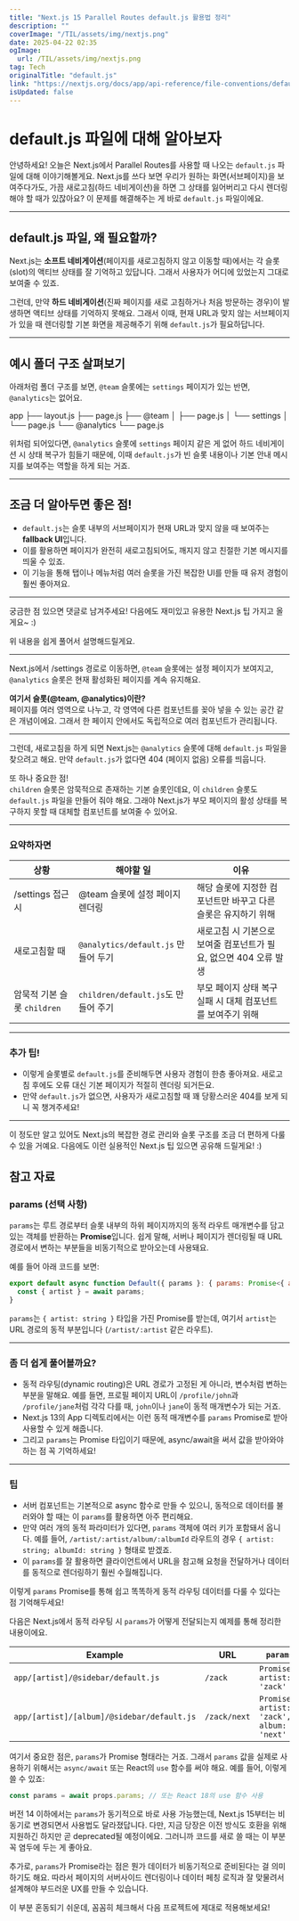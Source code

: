 ```yaml
---
title: "Next.js 15 Parallel Routes default.js 활용법 정리"
description: ""
coverImage: "/TIL/assets/img/nextjs.png"
date: 2025-04-22 02:35
ogImage:
  url: /TIL/assets/img/nextjs.png
tag: Tech
originalTitle: "default.js"
link: "https://nextjs.org/docs/app/api-reference/file-conventions/default"
isUpdated: false
---
```


# default.js 파일에 대해 알아보자

안녕하세요! 오늘은 Next.js에서 Parallel Routes를 사용할 때 나오는 `default.js` 파일에 대해 이야기해볼게요. Next.js를 쓰다 보면 우리가 원하는 화면(서브페이지)을 보여주다가도, 가끔 새로고침(하드 네비게이션)을 하면 그 상태를 잃어버리고 다시 렌더링해야 할 때가 있잖아요? 이 문제를 해결해주는 게 바로 `default.js` 파일이에요.

---

## default.js 파일, 왜 필요할까?

Next.js는 **소프트 네비게이션**(페이지를 새로고침하지 않고 이동할 때)에서는 각 슬롯(slot)의 액티브 상태를 잘 기억하고 있답니다. 그래서 사용자가 어디에 있었는지 그대로 보여줄 수 있죠.

그런데, 만약 **하드 네비게이션**(진짜 페이지를 새로 고침하거나 처음 방문하는 경우)이 발생하면 액티브 상태를 기억하지 못해요. 그래서 이때, 현재 URL과 맞지 않는 서브페이지가 있을 때 렌더링할 기본 화면을 제공해주기 위해 `default.js`가 필요하답니다.

---

## 예시 폴더 구조 살펴보기

아래처럼 폴더 구조를 보면, `@team` 슬롯에는 `settings` 페이지가 있는 반면, `@analytics`는 없어요.

app
├── layout.js
├── page.js
├── @team
│ ├── page.js
│ └── settings
│ └── page.js
└── @analytics
└── page.js

위처럼 되어있다면, `@analytics` 슬롯에 `settings` 페이지 같은 게 없어 하드 네비게이션 시 상태 복구가 힘들기 때문에, 이때 `default.js`가 빈 슬롯 내용이나 기본 안내 메시지를 보여주는 역할을 하게 되는 거죠.

---

## 조금 더 알아두면 좋은 점!

- `default.js`는 슬롯 내부의 서브페이지가 현재 URL과 맞지 않을 때 보여주는 **fallback UI**입니다.
- 이를 활용하면 페이지가 완전히 새로고침되어도, 깨지지 않고 친절한 기본 메시지를 띄울 수 있죠.
- 이 기능을 통해 탭이나 메뉴처럼 여러 슬롯을 가진 복잡한 UI를 만들 때 유저 경험이 훨씬 좋아져요.

---

궁금한 점 있으면 댓글로 남겨주세요! 다음에도 재미있고 유용한 Next.js 팁 가지고 올게요~ :)

<!-- TIL 수평 -->

<ins class="adsbygoogle"
     style="display:block"
     data-ad-client="ca-pub-4877378276818686"
     data-ad-slot="1549334788"
     data-ad-format="auto"
     data-full-width-responsive="true"></ins>

<script>
(adsbygoogle = window.adsbygoogle || []).push({});
</script>

위 내용을 쉽게 풀어서 설명해드릴게요.

---

Next.js에서 /settings 경로로 이동하면, `@team` 슬롯에는 설정 페이지가 보여지고, `@analytics` 슬롯은 현재 활성화된 페이지를 계속 유지해요.

**여기서 슬롯(@team, @analytics)이란?**  
페이지를 여러 영역으로 나누고, 각 영역에 다른 컴포넌트를 꽂아 넣을 수 있는 공간 같은 개념이에요. 그래서 한 페이지 안에서도 독립적으로 여러 컴포넌트가 관리됩니다.

---

그런데, 새로고침을 하게 되면 Next.js는 `@analytics` 슬롯에 대해 `default.js` 파일을 찾으려고 해요. 만약 `default.js`가 없다면 404 (페이지 없음) 오류를 띄웁니다.

또 하나 중요한 점!  
`children` 슬롯은 암묵적으로 존재하는 기본 슬롯인데요, 이 `children` 슬롯도 `default.js` 파일을 만들어 줘야 해요. 그래야 Next.js가 부모 페이지의 활성 상태를 복구하지 못할 때 대체할 컴포넌트를 보여줄 수 있어요.

---

### 요약하자면

| 상황                        | 해야할 일                           | 이유                                                              |
| --------------------------- | ----------------------------------- | ----------------------------------------------------------------- |
| /settings 접근 시           | @team 슬롯에 설정 페이지 렌더링     | 해당 슬롯에 지정한 컴포넌트만 바꾸고 다른 슬롯은 유지하기 위해    |
| 새로고침할 때               | `@analytics/default.js` 만들어 두기 | 새로고침 시 기본으로 보여줄 컴포넌트가 필요, 없으면 404 오류 발생 |
| 암묵적 기본 슬롯 `children` | `children/default.js`도 만들어 주기 | 부모 페이지 상태 복구 실패 시 대체 컴포넌트를 보여주기 위해       |

---

### 추가 팁!

- 이렇게 슬롯별로 `default.js`를 준비해두면 사용자 경험이 한층 좋아져요. 새로고침 후에도 오류 대신 기본 페이지가 적절히 렌더링 되거든요.
- 만약 `default.js`가 없으면, 사용자가 새로고침할 때 꽤 당황스러운 404를 보게 되니 꼭 챙겨주세요!

---

이 정도만 알고 있어도 Next.js의 복잡한 경로 관리와 슬롯 구조를 조금 더 편하게 다룰 수 있을 거예요. 다음에도 이런 실용적인 Next.js 팁 있으면 공유해 드릴게요! :)

<!-- TIL 수평 -->

<ins class="adsbygoogle"
     style="display:block"
     data-ad-client="ca-pub-4877378276818686"
     data-ad-slot="1549334788"
     data-ad-format="auto"
     data-full-width-responsive="true"></ins>

<script>
(adsbygoogle = window.adsbygoogle || []).push({});
</script>

## 참고 자료

### params (선택 사항)

`params`는 루트 경로부터 슬롯 내부의 하위 페이지까지의 동적 라우트 매개변수를 담고 있는 객체를 반환하는 **Promise**입니다. 쉽게 말해, 서버나 페이지가 렌더링될 때 URL 경로에서 변하는 부분들을 비동기적으로 받아오는데 사용돼요.

예를 들어 아래 코드를 보면:

```js
export default async function Default({ params }: { params: Promise<{ artist: string }> }) {
  const { artist } = await params;
}
```

`params`는 `{ artist: string }` 타입을 가진 Promise를 받는데, 여기서 `artist`는 URL 경로의 동적 부분입니다 (`/artist/:artist` 같은 라우트).

---

### 좀 더 쉽게 풀어볼까요?

- 동적 라우팅(dynamic routing)은 URL 경로가 고정된 게 아니라, 변수처럼 변하는 부분을 말해요. 예를 들면, 프로필 페이지 URL이 `/profile/john`과 `/profile/jane`처럼 각각 다를 때, `john`이나 `jane`이 동적 매개변수가 되는 거죠.
- Next.js 13의 App 디렉토리에서는 이런 동적 매개변수를 `params` Promise로 받아 사용할 수 있게 해줍니다.
- 그리고 `params`는 Promise 타입이기 때문에, async/await을 써서 값을 받아와야 하는 점 꼭 기억하세요!

---

### 팁

- 서버 컴포넌트는 기본적으로 async 함수로 만들 수 있으니, 동적으로 데이터를 불러와야 할 때는 이 `params`를 활용하면 아주 편리해요.
- 만약 여러 개의 동적 파라미터가 있다면, `params` 객체에 여러 키가 포함돼서 옵니다. 예를 들어, `/artist/:artist/album/:albumId` 라우트의 경우 `{ artist: string; albumId: string }` 형태로 받겠죠.
- 이 `params`를 잘 활용하면 클라이언트에서 URL을 참고해 요청을 전달하거나 데이터를 동적으로 렌더링하기 훨씬 수월해집니다.

이렇게 `params` Promise를 통해 쉽고 똑똑하게 동적 라우팅 데이터를 다룰 수 있다는 점 기억해두세요!

<!-- TIL 수평 -->

<ins class="adsbygoogle"
     style="display:block"
     data-ad-client="ca-pub-4877378276818686"
     data-ad-slot="1549334788"
     data-ad-format="auto"
     data-full-width-responsive="true"></ins>

<script>
(adsbygoogle = window.adsbygoogle || []).push({});
</script>

다음은 Next.js에서 동적 라우팅 시 `params`가 어떻게 전달되는지 예제를 통해 정리한 내용이에요.

| Example                                    | URL          | `params`                                     |
| ------------------------------------------ | ------------ | -------------------------------------------- |
| `app/[artist]/@sidebar/default.js`         | `/zack`      | `Promise<{ artist: 'zack' }>`                |
| `app/[artist]/[album]/@sidebar/default.js` | `/zack/next` | `Promise<{ artist: 'zack', album: 'next' }>` |

여기서 중요한 점은, `params`가 Promise 형태라는 거죠. 그래서 `params` 값을 실제로 사용하기 위해서는 `async/await` 또는 React의 `use` 함수를 써야 해요. 예를 들어, 이렇게 쓸 수 있죠:

```jsx
const params = await props.params; // 또는 React 18의 use 함수 사용
```

버전 14 이하에서는 `params`가 동기적으로 바로 사용 가능했는데, Next.js 15부터는 비동기로 변경되면서 사용법도 달라졌답니다. 다만, 지금 당장은 이전 방식도 호환을 위해 지원하긴 하지만 곧 deprecated될 예정이에요. 그러니까 코드를 새로 쓸 때는 이 부분 꼭 염두에 두는 게 좋아요.

추가로, `params`가 Promise라는 점은 뭔가 데이터가 비동기적으로 준비된다는 걸 의미하기도 해요. 따라서 페이지의 서버사이드 렌더링이나 데이터 페칭 로직과 잘 맞물려서 설계해야 부드러운 UX를 만들 수 있습니다.

이 부분 혼동되기 쉬운데, 꼼꼼히 체크해서 다음 프로젝트에 제대로 적용해보세요!
